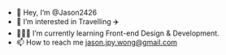 - 👋 Hey, I’m @Jason2426
- 👀 I’m interested in Travelling ✈️
- 🧑🏻‍💻 I’m currently learning Front-end Design & Development.
- 📫 How to reach me jason.jpy.wong@gmail.com

<!---
Jason2426/Jason2426 is a ✨ special ✨ repository because its `README.md` (this file) appears on your GitHub profile.
You can click the Preview link to take a look at your changes.
--->
